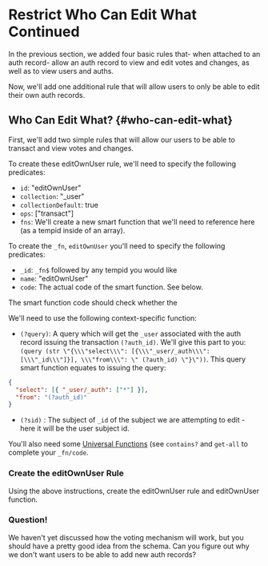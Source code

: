 # Restrict Who Can Edit What Continued

In the previous section, we added four basic rules that- when attached to an auth record- allow an auth record to view and edit votes and changes, as well as to view users and auths.

Now, we'll add one additional rule that will allow users to only be able to edit their own auth records.

## Who Can Edit What? {#who-can-edit-what}

First, we'll add two simple rules that will allow our users to be able to transact and view votes and changes.

To create these editOwnUser rule, we'll need to specify the following predicates:

- `id`: "editOwnUser"
- `collection`: "\_user"
- `collectionDefault`: true
- `ops`: ["transact"]
- `fns`: We'll create a new smart function that we'll need to reference here (as a tempid inside of an array).

To create the `_fn`, `editOwnUser` you'll need to specify the following predicates:

- `_id`: `_fn$` followed by any tempid you would like
- `name`: "editOwnUser"
- `code`: The actual code of the smart function. See below.

The smart function code should check whether the

We'll need to use the following context-specific function:

- `(?query)`: A query which will get the `_user` associated with the auth record issuing the transaction `(?auth_id)`. We'll give this part to you: `(query (str \"{\\\"select\\\": [{\\\"_user/_auth\\\": [\\\"_id\\\"]}], \\\"from\\\": \" (?auth_id) \"}\"))`. This query smart function equates to issuing the query:

```json
{
  "select": [{ "_user/_auth": ["*"] }],
  "from": "(?auth_id)"
}
```

- `(?sid)` : The subject of `_id` of the subject we are attempting to edit - here it will be the user subject id.

You'll also need some [Universal Functions](/overview/schema/smartfunctions.md#universal-functions) (see `contains?` and `get-all` to complete your `_fn/code`.

<div class="challenge">
<h3>Create the editOwnUser Rule</h3>

<p>Using the above instructions, create the editOwnUser rule and editOwnUser function.</p>

<h3>Question!</h3>
<p>We haven't yet discussed how the voting mechanism will work, but you should have a pretty good idea from the schema. Can you figure out why we don't want users to be able to add new auth records?</p>
</div>
